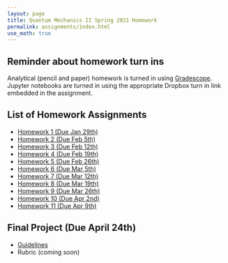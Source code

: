 ```yaml
---
layout: page
title: Quantum Mechanics II Spring 2021 Homework
permalink: assignments/index.html
use_math: true
---
```


## Reminder about homework turn ins
Analytical (pencil and paper) homework is turned in using [Gradescope](https://www.gradescope.com/). Jupyter notebooks are turned in using the appropriate Dropbox turn in link embedded in the assignment.

## List of Homework Assignments

* [Homework 1 (Due Jan 29th)](./homework1.html)
* [Homework 2 (Due Feb 5th)](./homework2.html)
* [Homework 3 (Due Feb 12th)](./homework3.html)
* [Homework 4 (Due Feb 19th)](./homework4.html)
* [Homework 5 (Due Feb 26th)](./homework5.html)
* [Homework 6 (Due Mar 5th)](./homework6.html)
* [Homework 7 (Due Mar 12th)](./homework7.html)
* [Homework 8 (Due Mar 19th)](./homework8.html)
* [Homework 9 (Due Mar 26th)](./homework9.html)
* [Homework 10 (Due Apr 2nd)](./homework10.html)
* [Homework 11 (Due Apr 9th)](./homework11.html)

## Final Project (Due April 24th)

* [Guidelines](./finalproject.html)
* Rubric (coming soon)
